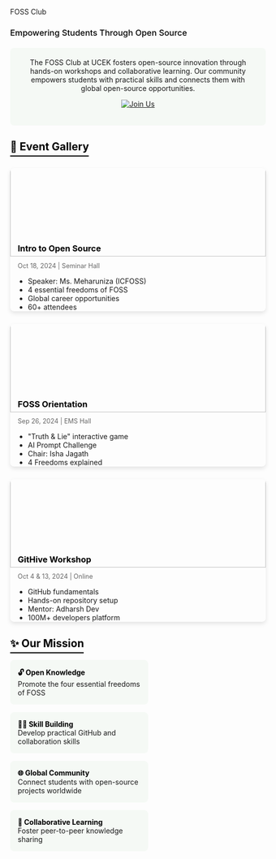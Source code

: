 FOSS Club

### <span style="color: black; font-weight: 500;">Empowering Students Through Open Source</span>

<div style="background: #f5f9f5; padding: 20px; border-radius: 8px; margin: 20px 0; text-align: center;">
The FOSS Club at UCEK fosters open-source innovation through hands-on workshops and collaborative learning. Our community empowers students with practical skills and connects them with global open-source opportunities.

[![Join Us](https://img.shields.io/badge/Join-FOSS_Community-purple?style=for-the-badge&logo=github)](https://example.com)
</div>

## <span style="color: black; border-bottom: 2px solid black; padding-bottom: 5px;">🌱 Event Gallery</span>

<div style="display: grid; grid-template-columns: repeat(auto-fill, minmax(300px, 1fr)); gap: 25px; margin: 30px 0;">

<div style="border-radius: 8px; overflow: hidden; box-shadow: 0 4px 8px rgba(0,0,0,0.1);">
<img src="/clubs/open-source-intro.jpg" alt="Intro to Open Source" style="width: 100%; margin:-26px 0px; height: 200px; object-fit: cover;">
<div style="padding:0px 15px;">
<h3 style="margin-top: 0; color: black;">Intro to Open Source</h3>
<p style="color: #666; font-size: 0.9em;">Oct 18, 2024 | Seminar Hall</p>
<ul style="padding-left: 20px; margin-bottom: 0;">
<li>Speaker: Ms. Meharuniza (ICFOSS)</li>
<li>4 essential freedoms of FOSS</li>
<li>Global career opportunities</li>
<li>60+ attendees</li>
</ul>
</div>
</div>

<div style="border-radius: 8px; overflow: hidden; box-shadow: 0 4px 8px rgba(0,0,0,0.1);">
<img src="/clubs/foss-orientation.jpg" alt="FOSS Orientation" style="width: 100%;margin:-26px 0px; height: 200px; object-fit: cover;">
<div style="padding:0px 15px;">
<h3 style="margin-top: 0; color: black;">FOSS Orientation</h3>
<p style="color: #666; font-size: 0.9em;">Sep 26, 2024 | EMS Hall</p>
<ul style="padding-left: 20px; margin-bottom: 0;">
<li>"Truth & Lie" interactive game</li>
<li>AI Prompt Challenge</li>
<li>Chair: Isha Jagath</li>
<li>4 Freedoms explained</li>
</ul>
</div>
</div>

<div style="border-radius: 8px; overflow: hidden; box-shadow: 0 4px 8px rgba(0,0,0,0.1);">
<img src="/clubs/githive.jpg" alt="GitHive Workshop" style="width: 100%;margin:-26px 0px; height: 200px; object-fit: cover;">
<div style="padding:0px 15px;">
<h3 style="margin-top: 0; color: black;">GitHive Workshop</h3>
<p style="color: #666; font-size: 0.9em;">Oct 4 & 13, 2024 | Online</p>
<ul style="padding-left: 20px; margin-bottom: 0;">
<li>GitHub fundamentals</li>
<li>Hands-on repository setup</li>
<li>Mentor: Adharsh Dev</li>
<li>100M+ developers platform</li>
</ul>
</div>
</div>

</div>

## <span style="color: black; border-bottom: 2px solid black; padding-bottom: 5px;">✨ Our Mission</span>

<div style="display: flex; flex-wrap: wrap; justify-content: space-between; margin: 20px 0;">
<div style="width: 48%; background: #f5f9f5; padding: 15px; border-radius: 8px; margin-bottom: 15px;">
<strong style="color: black;">🔓 Open Knowledge</strong><br>
Promote the four essential freedoms of FOSS
</div>

<div style="width: 48%; background: #f5f9f5; padding: 15px; border-radius: 8px; margin-bottom: 15px;">
<strong style="color: black;">👩‍💻 Skill Building</strong><br>
Develop practical GitHub and collaboration skills
</div>

<div style="width: 48%; background: #f5f9f5; padding: 15px; border-radius: 8px; margin-bottom: 15px;">
<strong style="color: black;">🌐 Global Community</strong><br>
Connect students with open-source projects worldwide
</div>

<div style="width: 48%; background: #f5f9f5; padding: 15px; border-radius: 8px; margin-bottom: 15px;">
<strong style="color: black;">🤝 Collaborative Learning</strong><br>
Foster peer-to-peer knowledge sharing
</div>
</div>
